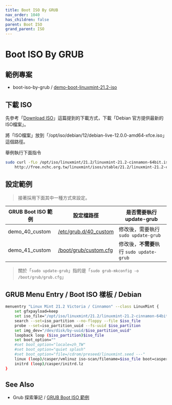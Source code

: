 ```yaml
---
title: Boot ISO By GRUB
nav_order: 1040
has_children: false
parent: Boot ISO
grand_parent: ISO
---
```



# Boot ISO By GRUB


## 範例專案

* boot-iso-by-grub / [demo-boot-linuxmint-21.2-iso](https://github.com/samwhelp/linuxmint-adjustment/tree/main/core/iso/boot-iso/boot-iso-by-grub/demo-boot-linuxmint-21.2-iso)


## 下載 ISO

先參考「[Download ISO](https://samwhelp.github.io/note-about-linuxmint/read/core/iso/download-iso.html)」這篇提到的下載方式，下載「Debian 官方提供最新的ISO檔案」。

將「ISO檔案」放到「/opt/iso/debian/12/debian-live-12.0.0-amd64-xfce.iso」這個路徑。

舉例執行下面指令

``` sh
sudo curl -fLo /opt/iso/linuxmint/21.2/linuxmint-21.2-cinnamon-64bit.iso --create-dirs \
	http://free.nchc.org.tw/linuxmint/isos/stable/21.2/linuxmint-21.2-cinnamon-64bit.iso
```


## 設定範例

> 接著採用下面其中一種方式來設定。

| GRUB Boot ISO 範例 | 設定檔路徑 | 是否需要執行 update-grub |
| --- | --- | --- |
| demo_40_custom | [/etc/grub.d/40_custom](https://github.com/samwhelp/linuxmint-adjustment/blob/main/core/iso/boot-iso/boot-iso-by-grub/demo-boot-linuxmint-21.2-iso/asset/overlay/etc/grub.d/40_custom) | 修改後，需要執行 `sudo update-grub` |
| demo_41_custom | [/boot/grub/custom.cfg](https://github.com/samwhelp/linuxmint-adjustment/blob/main/core/iso/boot-iso/boot-iso-by-grub/demo-boot-linuxmint-21.2-iso/asset/overlay/boot/grub/custom.cfg) | 修改後，**不需要**執行 `sudo update-grub` |

> 關於「`sudo update-grub`」指的是「`sudo grub-mkconfig -o /boot/grub/grub.cfg`」


## GRUB Menu Entry / Boot ISO 樣板 / Debian

``` sh
menuentry "Linux Mint 21.2 Victoria / Cinnamon" --class LinuxMint {
	set gfxpayload=keep
	set iso_file="/opt/iso/linuxmint/21.2/linuxmint-21.2-cinnamon-64bit.iso"
	search --set=iso_partition --no-floppy --file $iso_file
	probe --set=iso_partition_uuid --fs-uuid $iso_partition
	set img_dev="/dev/disk/by-uuid/$iso_partition_uuid"
	loopback loop ($iso_partition)$iso_file
	set boot_option=""
	#set boot_option="locale=zh_TW"
	#set boot_option="quiet splash"
	#set boot_option="file=/cdrom/preseed/linuxmint.seed ---"
	linux (loop)/casper/vmlinuz iso-scan/filename=$iso_file boot=casper $boot_option
	initrd (loop)/casper/initrd.lz
}

```


## See Also

* Grub 探索筆記 / [GRUB Boot ISO 範例](https://samwhelp.github.io/note-about-grub/read/howto/boot_iso.html)
